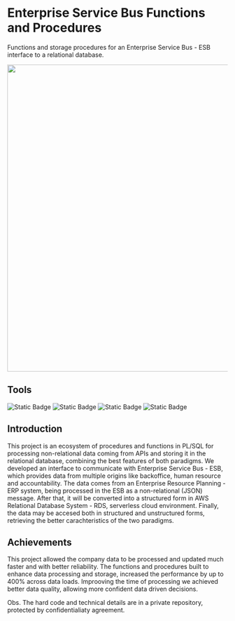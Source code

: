 # Enterprise Service Bus Functions and Procedures
Functions and storage procedures for an Enterprise Service Bus - ESB interface to a relational database.

<center>
<img src="https://github.com/dimasjackson/Enterprise-Service-Bus-functions/assets/114688989/011c4c76-829f-4733-a0b1-baa1cd43fd75" width="700" /> 
</center>

## Tools
![Static Badge](https://img.shields.io/badge/Postgres-SQL-green)
![Static Badge](https://img.shields.io/badge/SQL%20Server-SQL-green)
![Static Badge](https://img.shields.io/badge/AWS-Cloud-green)
![Static Badge](https://img.shields.io/badge/PgSQL-PL-green)


## Introduction
This project is an ecosystem of procedures and functions in PL/SQL for processing non-relational data coming from APIs and storing it in the relational database, combining the best features of both paradigms. We developed an interface to communicate with Enterprise Service Bus - ESB, which provides data from multiple origins like backoffice, human resource and accountability. The data comes from an Enterprise Resource Planning - ERP system, being processed in the ESB as a non-relational (JSON) message. After that, it will be converted into a structured form in AWS Relational Database System - RDS, serverless cloud environment. Finally, the data may be accesed both in structured and unstructured forms, retrieving the better carachteristics of the two paradigms. 

## Achievements
This project allowed the company data to be processed and updated much faster and with better reliability. The functions and procedures built to enhance data processing and storage, increased the performance by up to 400% across data loads. Improoving the time of processing we achieved better data quality, allowing more confident data driven decisions.

Obs. The hard code and technical details are in a private repository, protected by confidentialiaty agreement.

